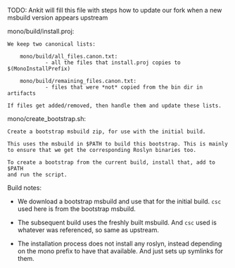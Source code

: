 TODO: Ankit will fill this file with steps how to update our fork when a new msbuild version appears upstream


mono/build/install.proj:

    We keep two canonical lists:

        mono/build/all_files.canon.txt:
                - all the files that install.proj copies to $(MonoInstallPrefix)

        mono/build/remaining_files.canon.txt:
                - files that were *not* copied from the bin dir in artifacts

    If files get added/removed, then handle them and update these lists.

mono/create_bootstrap.sh:

    Create a bootstrap msbuild zip, for use with the initial build.

    This uses the msbuild in $PATH to build this bootstrap. This is mainly
    to ensure that we get the corresponding Roslyn binaries too.

    To create a bootstrap from the current build, install that, add to $PATH
    and run the script.

Build notes:

- We download a bootstrap msbuild and use that for the initial build. `csc` used here is from the bootstrap msbuild.
- The subsequent build uses the freshly built msbuild. And `csc` used is whatever was referenced, so same as upstream.

- The installation process does not install any roslyn, instead depending on the mono prefix to have that available. And just
  sets up symlinks for them.
